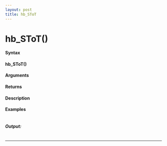 ```yaml
---
layout: post
title: hb_SToT
---
```


# hb_SToT()


#### Syntax

#### hb_SToT()

#### Arguments

#### Returns

#### Description

#### Examples

```

```

##### Output:

```

```

---